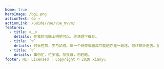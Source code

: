 ```yaml
---
home: true
heroImage: /bg1.png
actionText: Go →
actionLink: /Guide/Vue/Vue_mvvm/
features:
  - title: ⊙﹏⊙
    details: 在我的电脑上明明可以，你清理下缓存。
  - title: ˇ▽ˇ 
    details: 时光荏苒，岁月如梭。每一个框架或者库只能陪你走一段路，最终都会逝去。留在你心中的，不是一条一条的语法规则，而是一个一个的思想，这些思想才是推动进步的源泉。
  - title: ˇ▽ˇ
    details: 事勿忙，忙多错。勿畏难，勿轻略。
footer: MIT Licensed | Copyright © 2020 xiaoyu
---
```



<style>
.home img:hover {
   transform: scale(1.15)!important;
   transition:all 2s !important;
}
.home img {
   transform: scale(0.95) !important;
   transition: all 2.5s!important;
}
@keyframes myfirst
{
from {opacity: 1;}
to {opacity: 0.1;transform: translateY(-110px);}
}
</style>
